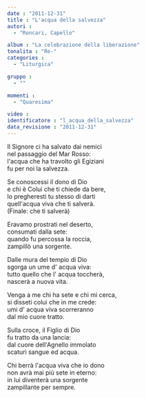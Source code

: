 ```yaml
---
date : "2011-12-31"
title : "L'acqua della salvezza"
autori : 
  - "Roncari, Capello"

album : "La celebrazione della liberazione"
tonalita : "Re-"
categories : 
  - "Liturgica"

gruppo : 
  - ""

momenti : 
  - "Quaresima"

video : 
identificatore : "l_acqua_della_salvezza"
data_revisione : "2011-12-31"
---
```

  
  
  
Il Signore ci ha salvato dai nemici  
nel passaggio del Mar Rosso:  
l'acqua che ha travolto gli Egiziani  
fu per noi la salvezza.   
  
  
  
Se conoscessi il dono di Dio  
e chi è Colui che ti chiede da bere,  
lo pregheresti tu stesso di darti  
quell'acqua viva che ti salverà.  
(Finale: che ti salverà)  
  
  
  
  
Eravamo prostrati nel deserto,  
consumati dalla sete:  
quando fu percossa la roccia,  
zampillò una sorgente.  
  
  
  
  
Dalle mura del tempio di Dio  
sgorga un ume d' acqua viva:  
tutto quello che l' acqua toccherà,  
nascerà a nuova vita.  
  
  
  
  
Venga a me chi ha sete e chi mi cerca,  
si disseti colui che in me crede:  
umi d' acqua viva scorreranno  
dal mio cuore tratto.  
  
  
  
  
Sulla croce, il Figlio di Dio  
fu tratto da una lancia:  
dal cuore dell'Agnello immolato  
scaturì sangue ed acqua.  
  
  
  
  
Chi berrà l'acqua viva che io dono  
non avrà mai più sete in eterno:  
in lui diventerà una sorgente  
zampillante per sempre.  
  
  
  
